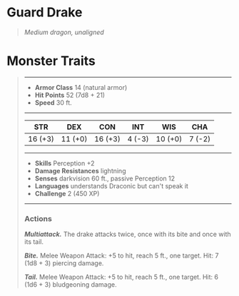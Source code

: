 # Guard Drake
>*Medium dragon, unaligned*
# Monster Traits
>___
>- **Armor Class** 14 (natural armor)
>- **Hit Points** 52 (7d8 + 21)
>- **Speed** 30 ft.
>___
>|STR|DEX|CON|INT|WIS|CHA|
>|:---:|:---:|:---:|:---:|:---:|:---:|
>|16 (+3)|11 (+0)|16 (+3)|4 (-3)|10 (+0)|7 (-2)|
>___
>- **Skills** Perception +2
>- **Damage Resistances** lightning
>- **Senses** darkvision 60 ft., passive Perception 12
>- **Languages** understands Draconic but can't speak it
>- **Challenge** 2 (450 XP)
>___
>### Actions
>***Multiattack.*** The drake attacks twice, once with its bite and once with its tail.  
>
>***Bite.*** Melee Weapon Attack: +5 to hit, reach 5 ft., one target. Hit: 7 (1d8 + 3) piercing damage.  
>
>***Tail.*** Melee Weapon Attack: +5 to hit, reach 5 ft., one target. Hit: 6 (1d6 + 3) bludgeoning damage.